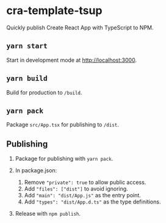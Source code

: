 # cra-template-tsup

Quickly publish Create React App with TypeScript to NPM.

## `yarn start`

Start in development mode at [http://localhost:3000](http://localhost:3000).

## `yarn build`

Build for production to `/build`.

## `yarn pack`

Package `src/App.tsx` for publishing to `/dist`.

## Publishing

1. Package for publishing with `yarn pack`.
1. In package.json:

    1. Remove `"private": true` to allow public access.
    1. Add `"files": ["dist"]` to avoid ignoring.
    1. Add `"main": "dist/App.js"` as the entry point.
    1. Add `"types": "dist/App.d.ts"` as the type definitions.

1. Release with `npm publish`.
